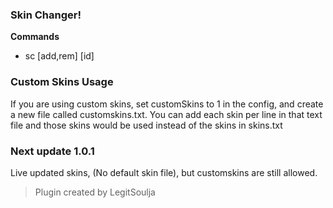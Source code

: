 ### Skin Changer!

**Commands**
- sc [add,rem] [id]

### Custom Skins Usage
If you are using custom skins, set customSkins to 1 in the config, and create a new file called customskins.txt. 
You can add each skin per line in that text file and those skins would be used instead of the skins in skins.txt

### Next update 1.0.1 
Live updated skins, (No default skin file), but customskins are still allowed.

> Plugin created by LegitSoulja


